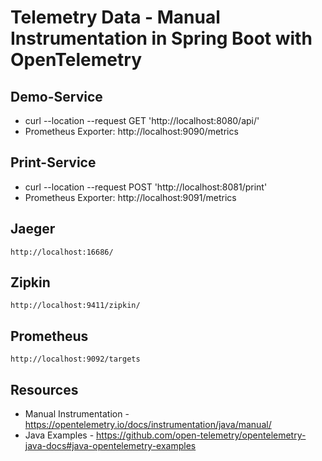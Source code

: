 
# Telemetry Data - Manual Instrumentation in Spring Boot with OpenTelemetry

## Demo-Service
* curl --location --request GET 'http://localhost:8080/api/'
* Prometheus Exporter: http://localhost:9090/metrics


## Print-Service
* curl --location --request POST 'http://localhost:8081/print'
* Prometheus Exporter: http://localhost:9091/metrics

## Jaeger
```
http://localhost:16686/
```

## Zipkin
```
http://localhost:9411/zipkin/
```

## Prometheus
```
http://localhost:9092/targets
```

## Resources
* Manual Instrumentation - https://opentelemetry.io/docs/instrumentation/java/manual/
* Java Examples - https://github.com/open-telemetry/opentelemetry-java-docs#java-opentelemetry-examples